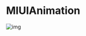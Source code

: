 # MIUIAnimation
![img](https://github.com/ThinkJarvis/MIUIAnimation/tree/master/app/src/main/res/gif/miui.gif)

